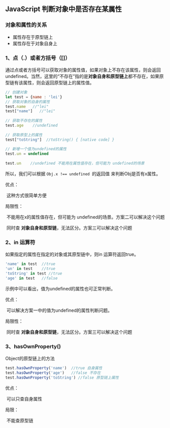 ## JavaScript 判断对象中是否存在某属性



### 对象和属性的关系

- 属性存在于原型链上
- 属性存在于对象自身上



### 1、点（.）或者方括号（[]）

​	通过点或者方括号可以获取对象的属性值，如果对象上不存在该属性，则会返回undefined。当然，这里的“不存在”指的是**对象自身和原型链上**都不存在，如果原型链有该属性，则会返回原型链上的属性值。

```js
// 创建对象
let test = {name : 'lei'}
// 获取对象的自身的属性
test.name   //"lei"
test["name"]   //"lei"
 
// 获取不存在的属性
test.age    //undefined
 
// 获取原型上的属性
test["toString"]  //toString() { [native code] }
 
// 新增一个值为undefined的属性
test.un = undefined
 
test.un    //undefined 不能用在属性值存在，但可能为 undefined的场景
```

所以，我们可以根据 `Obj.x !== undefined `的返回值 来判断Obj是否有x属性。

优点：

​	这种方式很简单方便

局限性：

​	不能用在x的属性值存在，但可能为 undefined的场景。方案二可以解决这个问题

​	同时查 **对象自身和原型链**，无法区分。方案三可以解决这个问题



### 2、in 运算符

如果指定的属性在指定的对象或其原型链中，则in 运算符返回true。

```js
'name' in test  //true
'un' in test    //true
'toString' in test //true
'age' in test   //false
```

示例中可以看出，值为undefined的属性也可正常判断。

优点：

​	可以解决方案一中的值为undefined的属性判断问题。

局限性：

​	同时查 **对象自身和原型链**，无法区分。方案三可以解决这个问题



### 3、hasOwnProperty()

Object的原型链上的方法

```js
test.hasOwnProperty('name')  //true 自身属性
test.hasOwnProperty('age')   //false 不存在
test.hasOwnProperty('toString') //false 原型链上属性
```

优点：

​	可以只查自身属性

局限：

​	不能查原型链